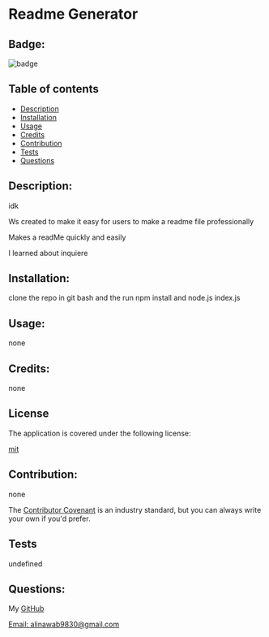 
# Readme Generator

## Badge:
![badge](https://img.shields.io/badge/license-mit-brightorange)                   
    
## Table of contents

* [Description](#description)
* [Installation](#installation)
* [Usage](#usage)
* [Credits](#credits)
* [Contribution](#contribution)
* [Tests](#tests)
* [Questions](#questions)
    
## Description:

idk

Ws created to make it easy for users to make a readme file professionally

Makes a readMe quickly and easily

I learned about inquiere

## Installation:

clone the repo in git bash and the run npm install and node.js index.js

## Usage:

none

## Credits: 

none


## License
  
The application is covered under the following license:
  
[mit](https://choosealicense.com/licenses/mit)
      

## Contribution:

none

The [Contributor Covenant](https://www.contributor-covenant.org/) is an industry standard, but you can always write your own if you'd prefer.

## Tests

undefined

## Questions:

My [GitHub](https://github.com/YaBoiAlu)

[Email: alinawab9830@gmail.com](mailto:alinawab9830@gmail.com)

